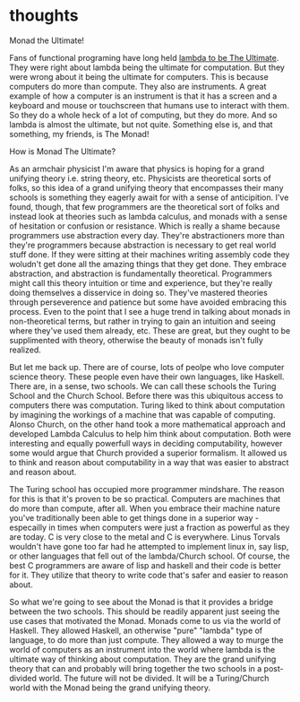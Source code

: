 thoughts
========

Monad the Ultimate!

Fans of functional programing have long held [lambda to be The Ultimate](http://lambda-the-ultimate.org). They were
right about lambda being the ultimate for computation. But they were wrong about it being the ultimate for computers.
This is because computers do more than compute. They also are instruments. A great example of how a computer is
an instrument is that it has a screen and a keyboard and mouse or touchscreen that humans use to interact with them.
So they do a whole heck of a lot of computing, but they do more. And so lambda is almost the ultimate, but not quite.
Something else is, and that something, my friends, is The Monad!

How is Monad The Ultimate?

As an armchair physicist I'm aware that physics is hoping for a grand unifying theory i.e. string theory, etc. Physicists
are theoretical sorts of folks, so this idea of a grand unifying theory that encompasses their many schools is something
they eagerly await for with a sense of anticipition. I've found, though, that few programmers are the theoretical sort of
folks and instead look at theories such as lambda calculus, and monads with a sense of hesitation or confusion or
resistance. Which is really a shame because programmers use abstraction every day. They're abstractioners more than
they're programmers because abstraction is necessary to get real world stuff done. If they were sitting at their machines
writing assembly code they woludn't get done all the amazing things that they get done. They embrace abstraction, and
abstraction is fundamentally theoretical. Programmers might call this theory intuition or time and experience, but
they're really doing themselves a disservice in doing so. They've mastered theories through perseverence and patience
but some have avoided embracing this process. Even to the point that I see a huge trend in talking about monads in
non-theoretical terms, but rather in trying to gain an intuition and seeing where they've used them already, etc. These
are great, but they ought to be supplimented with theory, otherwise the beauty of monads isn't fully realized.

But let me back up. There are of course, lots of peolpe who love computer science theory. These people even have their
own languages, like Haskell. There are, in a sense, two schools. We can call these schools the Turing School and the
Church School. Before there was this ubiquitous access to computers there was computation. Turing liked to think about
computation by imagining the workings of a machine that was capable of computing. Alonso Church, on the other hand took
a more mathematical approach and developed Lambda Calculus to help him think about computation. Both were interesting
and equally powerfull ways in deciding computability, however some would argue that Church provided a superior formalism.
It allowed us to think and reason about computability in a way that was easier to abstract and reason about.

The Turing school has occupied more programmer mindshare. The reason for this is that it's proven to be so practical. 
Computers are machines that do more than compute, after all. When you embrace their machine nature you've traditionally
been able to get things done in a superior way - especailly in times when computers were just a fraction as powerful
as they are today. C is very close to the metal and C is everywhere. Linus Torvals wouldn't have gone too far had
he attempted to implement linux in, say lisp, or other languages that fell out of the lambda/Church school. Of course,
the best C programmers are aware of lisp and haskell and their code is better for it. They utilize that theory to write
code that's safer and easier to reason about.

So what we're going to see about the Monad is that it provides a bridge between the two schools. This should be readily
apparent just seeing the use cases that motivated the Monad. Monads come to us via the world of Haskell. They allowed
Haskell, an otherwise "pure" "lambda" type of language, to do more than just compute. They allowed a way to murge the
world of computers as an instrument into the world where lambda is the ultimate way of thinking about computation. They
are the grand unifying theory that can and probably will bring together the two schools in a post-divided world. The
future will not be divided. It will be a Turing/Church world with the Monad being the grand unifying theory.
